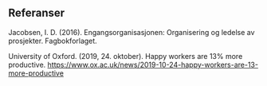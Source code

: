 ## Referanser

Jacobsen, I. D. (2016). Engangsorganisasjonen: Organisering og ledelse av prosjekter. Fagbokforlaget.

University of Oxford. (2019, 24. oktober). Happy workers are 13% more productive. https://www.ox.ac.uk/news/2019-10-24-happy-workers-are-13-more-productive
